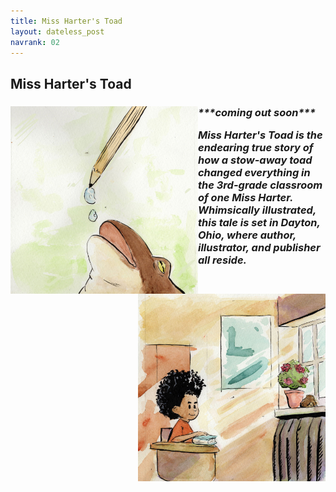 ```yaml
---
title: Miss Harter's Toad
layout: dateless_post
navrank: 02
---
```


<h2>Miss Harter's Toad
<h3><i>***coming out soon***

<img style="float: left;" alt="Toad drinking water droplets" src="/images/frog-water-droo2-50percent.jpg" width="300px"/>

Miss Harter's Toad is the endearing true story of how a stow-away toad changed everything in the 3rd-grade classroom of one Miss Harter.  Whimsically illustrated, this tale is set in Dayton, Ohio, where author, illustrator, and publisher all reside. 

<img style="float: right;" alt="Boy looking at  Toad" src="/images/willlooiknasd-50percent.jpg" width="300px"/>